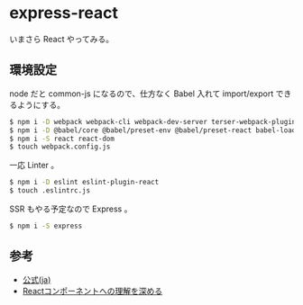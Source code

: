 # express-react

<!-- description -->
いまさら React やってみる。

## 環境設定

node だと common-js になるので、仕方なく Babel 入れて import/export できるようにする。

```bash
$ npm i -D webpack webpack-cli webpack-dev-server terser-webpack-plugin
$ npm i -D @babel/core @babel/preset-env @babel/preset-react babel-loader
$ npm i -S react react-dom
$ touch webpack.config.js
```

一応 Linter 。

```bash
$ npm i -D eslint eslint-plugin-react
$ touch .eslintrc.js
```

SSR もやる予定なので Express 。

```bash
$ npm i -S express
```

## 参考

- [公式(ja)](https://ja.reactjs.org/)
- [Reactコンポーネントへの理解を深める](https://codezine.jp/article/detail/9928)